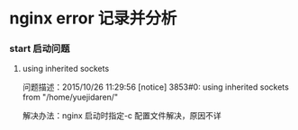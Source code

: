 # nginx error 记录并分析


### start 启动问题
1. using inherited sockets

    问题描述：2015/10/26 11:29:56 [notice] 3853#0: using inherited sockets from "/home/yuejidaren/"

    解决办法：nginx 启动时指定-c 配置文件解决，原因不详

